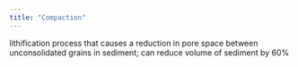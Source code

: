 ```yaml
---
title: "Compaction"
---
```

lithification process that causes a reduction in pore space between unconsolidated grains in sediment; can reduce volume of sediment by 60%

